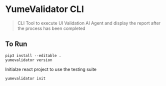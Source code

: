 # YumeValidator CLI

> CLI Tool to execute UI Validation AI Agent and display the report after the process has been completed

## To Run

```
pip3 install --editable .
yumevalidator version
```

Initialze react project to use the testing suite
```
yumevalidator init
```